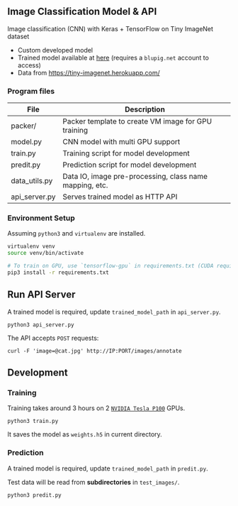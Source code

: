 ## Image Classification Model & API

Image classification (CNN) with Keras + TensorFlow on Tiny ImageNet dataset

- Custom developed model
- Trained model available at [here](https://storage.cloud.google.com/bp-ml-models/180301_tiny_imagenet_weights.h5) (requires a `blupig.net` account to access)
- Data from https://tiny-imagenet.herokuapp.com/

### Program files

| File          | Description                                             |
|---------------|---------------------------------------------------------|
| packer/       | Packer template to create VM image for GPU training     |
| model.py      | CNN model with multi GPU support                        |
| train.py      | Training script for model development                   |
| predit.py     | Prediction script for model development                 |
| data_utils.py | Data IO, image pre-processing, class name mapping, etc. |
| api_server.py | Serves trained model as HTTP API                        |

### Environment Setup

Assuming `python3` and `virtualenv` are installed.

```bash
virtualenv venv
source venv/bin/activate

# To train on GPU, use `tensorflow-gpu` in requirements.txt (CUDA required).
pip3 install -r requirements.txt
```

## Run API Server

A trained model is required, update `trained_model_path` in `api_server.py`.

```
python3 api_server.py
```

The API accepts `POST` requests:

```
curl -F 'image=@cat.jpg' http://IP:PORT/images/annotate
```

## Development

### Training

Training takes around 3 hours on 2 [`NVIDIA Tesla P100`](http://www.nvidia.com/object/tesla-p100.html) GPUs.

```
python3 train.py
```

It saves the model as `weights.h5` in current directory.

### Prediction

A trained model is required, update `trained_model_path` in `predit.py`.

Test data will be read from **subdirectories** in `test_images/`.

```
python3 predit.py
```
